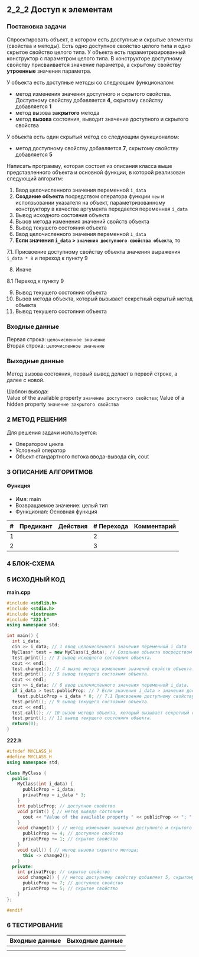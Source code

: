 ## 2_2_2 Доступ к элементам

### Постановка задачи
Спроектировать объект, в котором есть доступные и скрытые элементы (свойства и методы). Есть одно доступное свойство целого типа и одно скрытое свойство целого типа. У объекта есть параметризированный конструктор с параметром целого типа. В конструкторе доступному свойству присваивается значение параметра, а скрытому свойству **утроенные** значения параметра.

У объекта есть доступные методы со следующим функционалом:
- метод изменения значения доступного и скрытого свойства. Доступному свойству добавляется **4**, скрытому свойству добавляется **1**
- метод вызова **закрытого** метода
- метод **вызова** состояния, выводит значение доступного и скрытого свойства

У объекта есть один скрытый метод со следующим функционалом:
- метод доступному свойству добавляется **7**, скрытому свойству добавляется **5**

Написать программу, которая состоит из описания класса выше представленного объекта и основной функции, в которой реализован следующий алгоритм:
1. Ввод целочисленного значения переменной `i_data`
2. **Создание объекта** посредством оператора функции `new` и исползьовании указателя на объект, параметризованному конструктору в качестве аргумента передается переменная `i_data`
3. Вывод исходного состояния объекта
4. Вызов метода изменения значений свойств объекта
5. Вывод текушего состояния объекта
6. Ввод целочисленного значения переменной `i_data`
7. **Если значения `i_data` > `значения доступного свойства объекта`**, то

7.1. Присвоение доступному свойству объекта значения выражения `i_data * 8` и переход к пункту 9

8. Иначе

8.1 Переход к пункту 9

9. Вывод текущего состояния объекта
10. Вызов метода объекта, который вызывает секретный скрытый метод объекта 
11. Вывод текушего состояния объекта

### Входные данные
Первая строка: `целочисленное значение`
<br>
Вторая строка: `целочисленное значение`

### Выходные данные
Метод вызова состояния, первый вывод делает в первой строке, а далее с новой.

Шаблон вывода:
<br>
Value of the available property `значение доступного свойства`; Value of a hidden property `значение закрытого свойства`

### 2 МЕТОД РЕШЕНИЯ
Для решения задачи используется:
- Оператором цикла
- Условный оператор
- Объект стандартного потока ввода-вывода cin, cout

### 3 ОПИСАНИЕ АЛГОРИТМОВ
#### Функция
- Имя: main
- Возвращаемое значение: целый тип
- Функционал: Основная функция

| # | Предикант | Действия | # Перехода | Комментарий
| --- | ----- | ------ | ---- | -- |
| 1 | | | 2
| 2 | | | 3


### 4 БЛОК-СХЕМА

### 5 ИСХОДНЫЙ КОД

**main.cpp**

```c++
#include <stdlib.h>
#include <stdio.h>
#include <iostream>
#include "222.h"
using namespace std;

int main() {
  int i_data;
  cin >> i_data; // 1 ввод целочисленного значения переменной i_data
  MyClass* test = new MyClass(i_data); // Создание объекта посредством оператора функции new и исползьовании указателя на объект, параметризованному конструктору в качестве аргумента передается переменная i_data
  test.print(); // 3 вывод исходного состояния объекта.
  cout << endl;
  test.change1(); // 4 вызов метода изменения значений свойств объекта.
  test.print(); // 5 вывод текущего состояния объекта.
  cout << endl;
  cin >> i_data; // 6 ввод целочисленного значения переменной i_data.
  if i_data > test.publicProp: // 7 Если значения i_data > значения доступного свойства объекта, то
    test.publicProp = i_data * 8; // 7.1 Присвоение доступному свойству объекта значения выражения i_data * 8 и переход к пункту 9
  test.print(); // 9 вывод текущего состояния объекта.
  cout << endl;
  test.call(); // 10 вызов метода объекта, который вызывает секретный скрытый метод объекта.
  test.print(); // 11 вывод текущего состояния объекта.
  return(0);
}
```

**222.h**

```c++
#ifndef MYCLASS_H
#define MYCLASS_H
using namespace std;

class MyClass {
  public:
    MyClass(int i_data) {
      publicProp = i_data;
      privatProp = i_data * 3;
    }
    int publicProp; // доступное свойство
    void print() { // метод вывода состояния
      cout << "Value of the available property " << publicProp << "; " << "Value of a hidden property " << privatProp;
    }
    void change1() { // метод изменения значения доступного и скрытого свойства
      publicProp += 4; // доступное свойство
      privatProp += 1; // скрытое свойство
    }
    void call() { // метод вызова скрытого метода;
      this -> change2();
    }
  private:
    int privatProp; // скрытое свойство
    void change2() { // метод доступному свойству добавляет 5, скрытому свойству добавляет 7
      publicProp += 7; // доступное свойство
      privatProp += 5; // скрытое свойство
    }
};

#endif
```
### 6 ТЕСТИРОВАНИЕ
| Входные данные | Выходные данные |
| --- | ----- |
|  |  |
|  |  |
